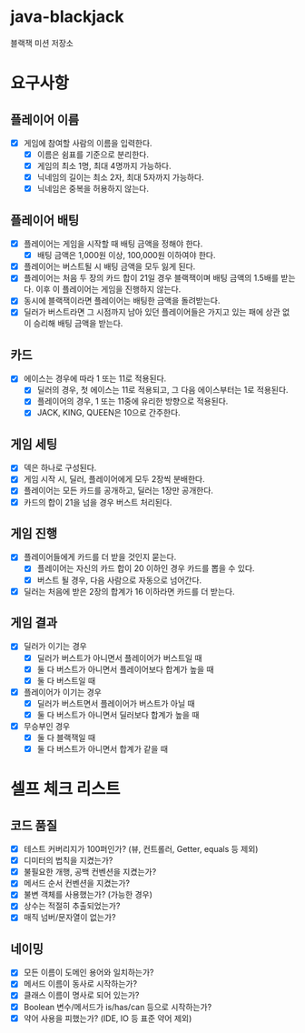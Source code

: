 # java-blackjack

블랙잭 미션 저장소

# 요구사항

## 플레이어 이름

- [x] 게임에 참여할 사람의 이름을 입력한다.
    - [x] 이름은 쉼표를 기준으로 분리한다.
    - [x] 게임의 최소 1명, 최대 4명까지 가능하다.
    - [x] 닉네임의 길이는 최소 2자, 최대 5자까지 가능하다.
    - [x] 닉네임은 중복을 허용하지 않는다.

## 플레이어 배팅

- [x] 플레이어는 게임을 시작할 때 배팅 금액을 정해야 한다.
    - [x] 배팅 금액은 1,000원 이상, 100,000원 이하여야 한다.
- [x] 플레이어는 버스트될 시 배팅 금액을 모두 잃게 된다.
- [x] 플레이어는 처음 두 장의 카드 합이 21일 경우 블랙잭이며 배팅 금액의 1.5배를 받는다. 이후 이 플레이어는 게임을 진행하지 않는다.
- [x] 동시에 블랙잭이라면 플레이어는 배팅한 금액을 돌려받는다.
- [x] 딜러가 버스트라면 그 시점까지 남아 있던 플레이어들은 가지고 있는 패에 상관 없이 승리해 배팅 금액을 받는다.

## 카드

- [x] 에이스는 경우에 따라 1 또는 11로 적용된다.
    - [x] 딜러의 경우, 첫 에이스는 11로 적용되고, 그 다음 에이스부터는 1로 적용된다.
    - [x] 플레이어의 경우, 1 또는 11중에 유리한 방향으로 적용된다.
    - [x] JACK, KING, QUEEN은 10으로 간주한다.

## 게임 세팅

- [x] 덱은 하나로 구성된다.
- [x] 게임 시작 시, 딜러, 플레이어에게 모두 2장씩 분배한다.
- [x] 플레이어는 모든 카드를 공개하고, 딜러는 1장만 공개한다.
- [x] 카드의 합이 21을 넘을 경우 버스트 처리된다.

## 게임 진행

- [x] 플레이어들에게 카드를 더 받을 것인지 묻는다.
    - [x] 플레이어는 자신의 카드 합이 20 이하인 경우 카드를 뽑을 수 있다.
    - [x] 버스트 될 경우, 다음 사람으로 자동으로 넘어간다.
- [x] 딜러는 처음에 받은 2장의 합계가 16 이하라면 카드를 더 받는다.

## 게임 결과

- [x] 딜러가 이기는 경우
    - [x] 딜러가 버스트가 아니면서 플레이어가 버스트일 때
    - [x] 둘 다 버스트가 아니면서 플레이어보다 합계가 높을 때
    - [x] 둘 다 버스트일 때
- [x] 플레이어가 이기는 경우
    - [x] 딜러가 버스트면서 플레이어가 버스트가 아닐 때
    - [x] 둘 다 버스트가 아니면서 딜러보다 합계가 높을 때
- [x] 무승부인 경우
    - [x] 둘 다 블랙잭일 때
    - [x] 둘 다 버스트가 아니면서 합계가 같을 때

# 셀프 체크 리스트

## 코드 품질

- [x] 테스트 커버리지가 100퍼인가? (뷰, 컨트롤러, Getter, equals 등 제외)
- [x] 디미터의 법칙을 지켰는가?
- [x] 불필요한 개행, 공백 컨벤션을 지켰는가?
- [x] 메서드 순서 컨벤션을 지켰는가?
- [x] 불변 객체를 사용했는가? (가능한 경우)
- [x] 상수는 적절히 추출되었는가?
- [x] 매직 넘버/문자열이 없는가?

## 네이밍

- [x] 모든 이름이 도메인 용어와 일치하는가?
- [x] 메서드 이름이 동사로 시작하는가?
- [x] 클래스 이름이 명사로 되어 있는가?
- [x] Boolean 변수/메서드가 is/has/can 등으로 시작하는가?
- [x] 약어 사용을 피했는가? (IDE, IO 등 표준 약어 제외)
